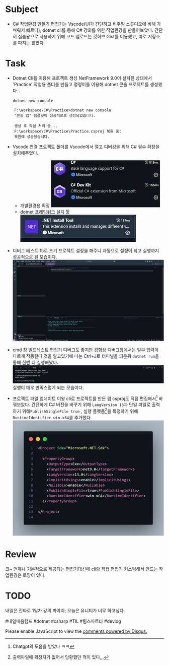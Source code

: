 # Subject
* C# 작업환경 만들기
	편집기는 Vscode(UI가 간단하고 비주얼 스튜디오에 비해 가벼워서 빠르다), dotnet cli를 통해 C# 강의를 위한 작업환경을 만들어보았다. 간단히 실습용으로 사용하기 위해 코드 업로드는 깃허브 Gist를 이용했고, 따로 저장소를 파지는 않았다.


# Task
* Dotnet Cli를 이용해 프로젝트 생성
	NetFramework 9.0이 설치된 상태에서 'Practice' 작업용 폴더를 만들고 명령어를 이용해 dotnet 콘솔 프로젝트를 생성했다.
	```batch
	dotnet new console
	```
```plaintext
	F:\workspace\C#\Practice>dotnet new console
	"콘솔 앱" 템플릿이 성공적으로 생성되었습니다.
	
	생성 후 작업 처리 중...
	F:\workspace\C#\Practice\Practice.csproj 복원 중:
	복원에 성공했습니다.
```

* Vscode 연결
	프로젝트 폴더를 Vscode에서 열고 디버깅을 위해 C# 필수 확장을 설치해주었다.
	- 개발환경용 확장 
		![image](20250412_1.png)
	- dotnet 프레임워크 설치 툴
		![image](20250412_2.png)
	

* 디버그 테스트
	f5로 초기 프로젝트 설정을 해주니 자동으로 설정이 되고 실행까지 성공적으로 된 모습이다.
	![image](20250412_3.png)


* cmd 창 빌드테스트
	편집기 디버그도 좋지만 경험상 디버그창에서는 일부 입력이 다르게 작동한다 것을 알고있기에 나는 Ctrl+J로 터미널을 띄운뒤 ```dotnet run```을 통해 한번 더 실행해봤다.
	![image](20250412_4.png)
	실행이 매우 만족스럽게 되는 모습이다.


* 프로젝트 파일 업데이트
	이왕 cli로 프로젝트를 만든 겸 csproj도 직접 편집해서[^1] 바꿔보았다. 간단하게 C# 버전을 바꾸기 위해 ```LangVersion 13```과 단일 파일로 출력하기 위해```PublishSingleFile true```
, 실행 플랫폼[^2]을 특정하기 위해 ```RuntimeIdentifier win-x64```를 추가했다.
	![image](20250412_5.png)


# Review
크~ 언제나 기본적으로 제공되는 편집기대신에 cli랑 직접 편집기 커스텀해서 만드는 작업환경은 로망이 있다.



# TODO
내일은 진짜로 1일차 강의 봐야지; 오늘은 유니티가 너무 하고싶다.


#내일배움캠프 #dotnet #csharp #TIL #팀스파르타 #devlog

[^1]: Chatgpt의 도움을 받았다 ㅋㅋ

[^2]: 출력파일에 확장자가 없어서 당황했던 적이 있다,,, 


<script>
    var disqus_config = function () {
    this.page.url ="https://amateurpotion.github.io/AmateurPotion/내일배움캠프%20TIL/1주차/20250412%20Dotnet%20Core%20개발환경%20만들기";  // Replace PAGE_URL with your page's canonical URL variable
    this.page.identifier = "내배캠_1_2"; // Replace PAGE_IDENTIFIER with your page's unique identifier variable
    };
    (function() { // DON'T EDIT BELOW THIS LINE
    var d = document, s = d.createElement('script');
    s.src = 'https://devpotion.disqus.com/embed.js';
    s.setAttribute('data-timestamp', +new Date());
    (d.head || d.body).appendChild(s);
    })();
</script>
<noscript>Please enable JavaScript to view the <a href="https://disqus.com/?ref_noscript">comments powered by Disqus.</a></noscript>